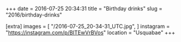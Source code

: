 +++
date = 2016-07-25 20:34:31
title = "Birthday drinks"
slug = "2016/birthday-drinks"

[extra]
images = [
    "/2016-07-25_20-34-31_UTC.jpg",
]
instagram = "https://instagram.com/p/BITEwVrBVos"
location = "Usquabae"
+++

